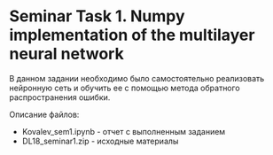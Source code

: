 # Seminar Task 1. Numpy implementation of the multilayer neural network

В данном задании необходимо было самостоятельно реализовать нейронную сеть и обучить ее с помощью метода обратного распространения ошибки.

Описание файлов:

- Kovalev_sem1.ipynb - отчет с выполненным заданием
- DL18_seminar1.zip - исходные материалы
